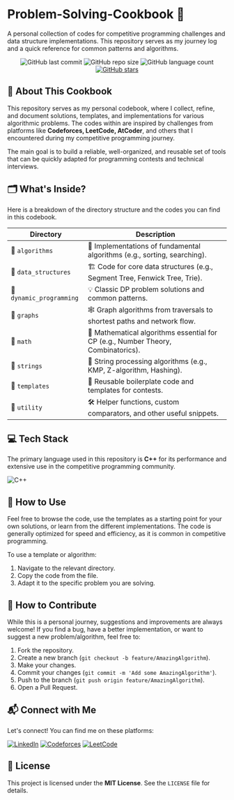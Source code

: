 # Problem-Solving-Cookbook 🍳

A personal collection of codes for competitive programming challenges and data structure implementations. This repository serves as my journey log and a quick reference for common patterns and algorithms.

<p align="center">
  <img alt="GitHub last commit" src="https://img.shields.io/github/last-commit/ashraful9194/Problem-Solving-Cookbook?style=for-the-badge&logo=github&color=blue">
  <img alt="GitHub repo size" src="https://img.shields.io/github/repo-size/ashraful9194/Problem-Solving-Cookbook?style=for-the-badge&logo=github&color=green">
  <img alt="GitHub language count" src="https://img.shields.io/github/languages/count/ashraful9194/Problem-Solving-Cookbook?style=for-the-badge&color=purple">
  <a href="https://github.com/ashraful9194/Problem-Solving-Cookbook/stargazers">
    <img alt="GitHub stars" src="https://img.shields.io/github/stars/ashraful9194/Problem-Solving-Cookbook?style=for-the-badge&logo=github&color=yellow">
  </a>
</p>

## 📖 About This Cookbook

This repository serves as my personal codebook, where I collect, refine, and document solutions, templates, and implementations for various algorithmic problems. The codes within are inspired by challenges from platforms like **Codeforces, LeetCode, AtCoder**, and others that I encountered during my competitive programming journey.

The main goal is to build a reliable, well-organized, and reusable set of tools that can be quickly adapted for programming contests and technical interviews.

## 🗂️ What's Inside?

Here is a breakdown of the directory structure and the codes you can find in this codebook.

| Directory                   | Description                                                                 |
| --------------------------- | --------------------------------------------------------------------------- |
| 📁 `algorithms`             | 🧠 Implementations of fundamental algorithms (e.g., sorting, searching).      |
| 📁 `data_structures`        | 🏗️ Code for core data structures (e.g., Segment Tree, Fenwick Tree, Trie).  |
| 📁 `dynamic_programming`    | 💡 Classic DP problem solutions and common patterns.                        |
| 📁 `graphs`                 | 🕸️ Graph algorithms from traversals to shortest paths and network flow.      |
| 📁 `math`                   | 🔢 Mathematical algorithms essential for CP (e.g., Number Theory, Combinatorics). |
| 📁 `strings`                | 🔡 String processing algorithms (e.g., KMP, Z-algorithm, Hashing).            |
| 📁 `templates`              | 📜 Reusable boilerplate code and templates for contests.                      |
| 📁 `utility`                | 🛠️ Helper functions, custom comparators, and other useful snippets.          |

## 💻 Tech Stack

The primary language used in this repository is **C++** for its performance and extensive use in the competitive programming community.

![C++](https://img.shields.io/badge/C%2B%2B-00599C?style=for-the-badge&logo=c%2B%2B&logoColor=white)

## 🚀 How to Use

Feel free to browse the code, use the templates as a starting point for your own solutions, or learn from the different implementations. The code is generally optimized for speed and efficiency, as it is common in competitive programming.

To use a template or algorithm:
1.  Navigate to the relevant directory.
2.  Copy the code from the file.
3.  Adapt it to the specific problem you are solving.

## 🤝 How to Contribute

While this is a personal journey, suggestions and improvements are always welcome! If you find a bug, have a better implementation, or want to suggest a new problem/algorithm, feel free to:
1.  Fork the repository.
2.  Create a new branch (`git checkout -b feature/AmazingAlgorithm`).
3.  Make your changes.
4.  Commit your changes (`git commit -m 'Add some AmazingAlgorithm'`).
5.  Push to the branch (`git push origin feature/AmazingAlgorithm`).
6.  Open a Pull Request.

## 📬 Connect with Me

Let's connect! You can find me on these platforms:

<p align="left">
<a href="https://www.linkedin.com/in/ashraful-alam-7916a1196/" target="_blank"><img src="https://img.shields.io/badge/LinkedIn-0077B5?style=for-the-badge&logo=linkedin&logoColor=white" alt="LinkedIn"></a>
<a href="https://codeforces.com/profile/ashraful9194" target="_blank"><img src="https://img.shields.io/badge/Codeforces-445f9d?style=for-the-badge&logo=codeforces&logoColor=white" alt="Codeforces"></a>
<a href="https://leetcode.com/u/ashraful9194/" target="_blank"><img src="https://img.shields.io/badge/LeetCode-FFA116?style=for-the-badge&logo=leetcode&logoColor=white" alt="LeetCode"></a>
</p>

## 📄 License

This project is licensed under the **MIT License**. See the `LICENSE` file for details.
